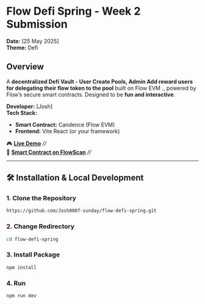 # Flow Defi Spring - Week 2 Submission  
**Date:** [25 May 2025]  
**Theme:** Defi 

## Overview  
A **decentralized Defi Vault - User Create Pools, Admin Add reward users for delegating their flow token to the pool** built on Flow EVM ., powered by Flow’s secure smart contracts. Designed to be **fun and interactive**.  

**Developer:** [Josh]  
**Tech Stack:**  
- **Smart Contract:** Candence (Flow EVM)  
- **Frontend:** Vite React (or your framework)   

🎮 **[Live Demo](#)** *//*  
📜 **[Smart Contract on FlowScan](#)** *//*  

---

## 🛠️ Installation & Local Development  

### 1. Clone the Repository  
```bash
https://github.com/Josh0007-sunday/flow-defi-spring.git
```
### 2. Change Redirectory  
```bash
cd flow-defi-spring
```
### 3. Install Package  
```bash
npm install
```
### 4. Run  
```bash
npm run dev
```

